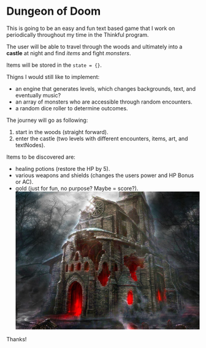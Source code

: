 # Dungeon of Doom

This is going to be an easy and fun text based game that I work on periodically throughout my time in the Thinkful program.

The user will be able to travel through the woods and ultimately into a **castle** at night and find _items_ and fight _monsters_.

Items will be stored in the `state = {}`.

Thigns I would still like to implement:
* an engine that generates levels, which changes backgrounds, text, and eventually music?
* an array of monsters who are accessible through random encounters.
* a random dice roller to determine outcomes.

The journey will go as following:
1. start in the woods (straight forward).
2. enter the castle (two levels with different encounters, items, art, and textNodes).

Items to be discovered are:
* healing potions (restore the HP by 5).
* various weapons and shields (changes the users power and HP Bonus or AC).
* gold (just for fun, no purpose?  Maybe = score?).
![This is an image of a castle](img/castle.jpg)


Thanks!
